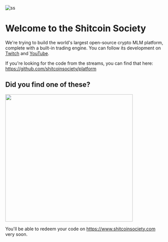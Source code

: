 ![ss](https://github.com/user-attachments/assets/f7c9919f-efd3-412f-a988-ed53d4e2b1b4)

# Welcome to the Shitcoin Society

We're trying to build the world's largest open-source crypto MLM platform, complete with a built-in trading engine. You can follow its development on [Twitch](https://twitch.tv/buhrmidevelops) and [YouTube](https://youtube.com/@buhrmidevelops/streams).

If you're looking for the code from the streams, you can find that here: https://github.com/shitcoinsociety/platform

## Did you find one of these?

<img src="https://github.com/user-attachments/assets/2d148a06-cecb-4bb8-9fcf-984036535ba1" width="400">

You'll be able to redeem your code on https://www.shitcoinsociety.com very soon.
